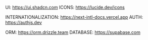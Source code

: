 UI: https://ui.shadcn.com
ICONS: https://lucide.dev/icons

INTERNATIONALIZATION: https://next-intl-docs.vercel.app
AUTH: https://authjs.dev

ORM: https://orm.drizzle.team
DATABASE: https://supabase.com
